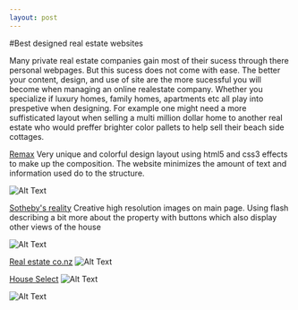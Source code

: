 ```yaml
---
layout: post
---
```

#Best designed real estate websites

Many private real estate companies gain most of their sucess through there personal webpages. But this sucess does not come with 
ease. The better your content, design, and use of site are the more sucessful you will become when managing an online realestate company.
Whether you specialize if luxury homes, family homes, apartments etc all play into prespetive when designing. For example one might 
need a more suffisticated layout when selling a multi million dollar home to another real estate who would preffer brighter color pallets to 
help sell their beach side cottages.

[Remax](http://www.remax.com/)
Very unique and colorful design layout using html5 and css3 effects to make up the composition. The website minimizes the amount of text and information used do to the structure.

![Alt Text](http://www.seotoaster.com/media/real-estate-screenshots/original/remax.jpg)

[Sotheby's reality](http://www.sothebysrealty.com)
 Creative high resolution images on main page. Using flash describing a bit more about the property with buttons which also display other views of the house
 
 ![Alt Text](http://www.seotoaster.com/media/real-estate-screenshots/original/sothebysrealty.jpg)

[Real estate co.nz](http://www.realestate.co.nz/)
![Alt Text](http://www.seotoaster.com/media/real-estate-screenshots/original/realestate-co-nz.jpg)

[House Select](http://www.houseselect.net/)
![Alt Text](http://www.seotoaster.com/media/real-estate-screenshots/original/houseselect.jpg)

![Alt Text](http://www.seotoaster.com/media/real-estate-screenshots/original/sothebysrealty.jpg)

